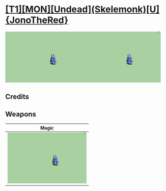 # [\[T1\]\[MON\]\[Undead\]\(Skelemonk\)\[U\]{JonoTheRed}](./)

<img src="./6.%20Magic/Magic_000.png" alt="[T1][MON][Undead](Skelemonk)[U]{JonoTheRed} standing" />

## Credits



## Weapons


|Magic |
|  :---: |
| <img alt="Magic animation" src="./6.%20Magic/Magic.gif" /> |
